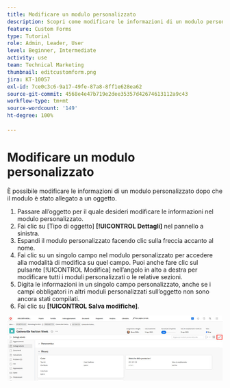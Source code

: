 ```yaml
---
title: Modificare un modulo personalizzato
description: Scopri come modificare le informazioni di un modulo personalizzato dopo che è stato allegato a un oggetto.
feature: Custom Forms
type: Tutorial
role: Admin, Leader, User
level: Beginner, Intermediate
activity: use
team: Technical Marketing
thumbnail: editcustomform.png
jira: KT-10057
exl-id: 7ce0c3c6-9a17-49fe-87a8-8ff1e628ea62
source-git-commit: 4568e4e47b719e2dee35357d42674613112a9c43
workflow-type: tm+mt
source-wordcount: '149'
ht-degree: 100%

---
```


# Modificare un modulo personalizzato

<!--
21.4 updates have been made here
-->

È possibile modificare le informazioni di un modulo personalizzato dopo che il modulo è stato allegato a un oggetto.

1. Passare all’oggetto per il quale desideri modificare le informazioni nel modulo personalizzato.
1. Fai clic su [Tipo di oggetto] **[!UICONTROL Dettagli]** nel pannello a sinistra.
1. Espandi il modulo personalizzato facendo clic sulla freccia accanto al nome.
1. Fai clic su un singolo campo nel modulo personalizzato per accedere alla modalità di modifica su quel campo. Puoi anche fare clic sul pulsante [!UICONTROL Modifica] nell’angolo in alto a destra per modificare tutti i moduli personalizzati o le relative sezioni.
1. Digita le informazioni in un singolo campo personalizzato, anche se i campi obbligatori in altri moduli personalizzati sull’oggetto non sono ancora stati compilati.
1. Fai clic su **[!UICONTROL Salva modifiche]**.

![Finestra Dettagli attività con un modulo personalizzato in fase di modifica](assets/custom-forms-edit-a-custom-form.jpg)
